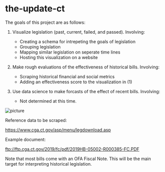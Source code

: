 

# the-update-ct

The goals of this project are as follows:

1. Visualize legislation (past, current, failed, and passed). Involving:
    * Creating a schema for intrepeting the goals of legislation
    * Grouping legislation
    * Mapping similar legislation on seperate time lines
    * Hosting this visualization on a website
    
2. Make rough evaluations of the effectiveness of historical bills. Involving:
    * Scraping historical financial and social metrics
    * Adding an effectiveness score to the visualization in (1) 

3. Use data science to make forcasts of the effect of recent bills. Involving:
    * Not determined at this time.

![picture]("picture.PNG")

Reference data to be scraped:

https://www.cga.ct.gov/asp/menu/legdownload.asp

Example document:

ftp://ftp.cga.ct.gov/2019/fc/pdf/2019HB-05002-R000385-FC.PDF

Note that most bills come with an OFA Fiscal Note. This will be the main target for interpreting historical legislation.